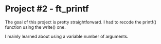 # Project #2 - ft_printf

The goal of this project is pretty straightforward. I had to recode the printf() function using the write() one.

I mainly learned about using a variable number of arguments.
